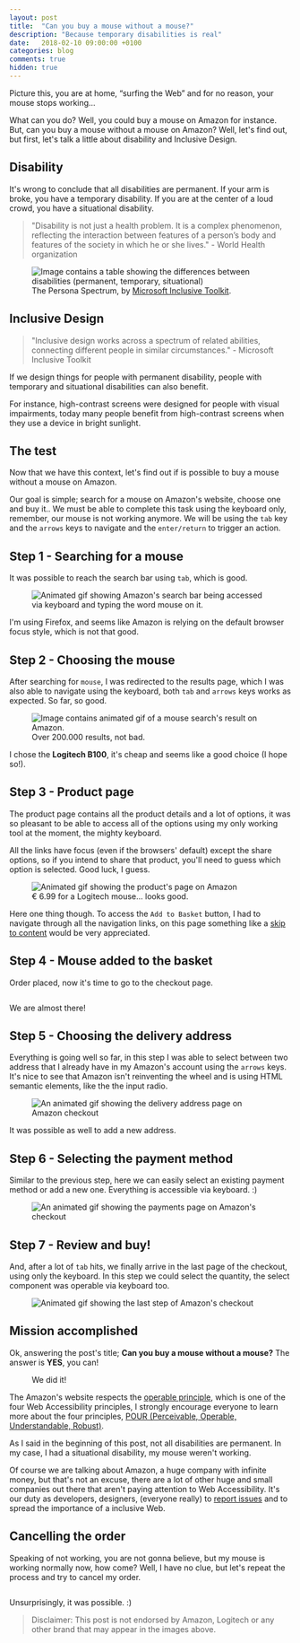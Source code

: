 ```yaml
---
layout: post
title:  "Can you buy a mouse without a mouse?"
description: "Because temporary disabilities is real"
date:   2018-02-10 09:00:00 +0100
categories: blog
comments: true
hidden: true
---
```


Picture this, you are at home, “surfing the Web” and for no reason, your mouse stops working…

What can you do? Well, you could buy a mouse on Amazon for instance. But, can you buy a mouse without a mouse on Amazon? Well, let's find out, but first, let's talk a little about disability and Inclusive Design.

## Disability

It's wrong to conclude that all disabilities are permanent. If your arm is broke, you have a temporary disability. If you are at the center of a loud crowd, you have a situational disability.

> "Disability is not just a health problem. It is a complex phenomenon, reflecting the interaction between features of a person’s body and features of the society in which he or she lives." - World Health organization

<figure>
  <picture>
    <img src="/img/disabilities.jpg" alt="Image contains a table showing the differences between disabilities (permanent, temporary, situational)" />
  </picture>
  <figcaption>
    The Persona Spectrum, by <a href="https://www.microsoft.com/en-us/design/inclusive">Microsoft Inclusive Toolkit</a>.
  </figcaption>
</figure>

## Inclusive Design

> "Inclusive design works across a spectrum of related abilities, connecting different people in similar circumstances." - Microsoft Inclusive Toolkit

If we design things for people with permanent disability, people with temporary and situational disabilities can also benefit.

For instance, high-contrast screens were designed for people with visual impairments, today many people benefit from high-contrast screens when they use a device in bright sunlight.

## The test

Now that we have this context, let's find out if is possible to buy a mouse without a mouse on Amazon.

Our goal is simple; search for a mouse on Amazon's website, choose one and buy it.. We must be able to complete this task using the keyboard only, remember, our mouse is not working anymore. We will be using the `tab` key and the `arrows` keys to navigate and the `enter/return` to trigger an action.

## Step 1 - Searching for a mouse

It was possible to reach the search bar using `tab`, which is good.

<figure>
  <picture>
    <img class="u-special-image u-bordered-image" src="/img/gifs-post-mouse/01-search.gif" alt="Animated gif showing Amazon's search bar being accessed via keyboard and typing the word mouse on it." />
  </picture>
  <figcaption>
  </figcaption>
</figure>

I'm using Firefox, and seems like Amazon is relying on the default browser focus style, which is not that good.

## Step 2 - Choosing the mouse

After searching for `mouse`, I was redirected to the results page, which I was also able to navigate using the keyboard, both `tab` and `arrows` keys works as expected. So far, so good.

<figure>
  <picture>
    <img class="u-special-image u-bordered-image" src="/img/gifs-post-mouse/02-search-result.gif" alt="Image contains animated gif of a mouse search's result on Amazon." />
  </picture>
  <figcaption>
    Over 200.000 results, not bad.
  </figcaption>
</figure>

I chose the **Logitech B100**, it's cheap and seems like a good choice (I hope so!).

## Step 3 - Product page

The product page contains all the product details and a lot of options, it was so pleasant to be able to access all of the options using my only working tool at the moment, the mighty keyboard.

All the links have focus (even if the browsers' default) except the share options, so if you intend to share that product, you'll need to guess which option is selected. Good luck, I guess.

<figure>
  <picture>
    <img class="u-special-image u-bordered-image" src="/img/gifs-post-mouse/03-product-page.gif" alt="Animated gif showing the product's page on Amazon" />
  </picture>
  <figcaption>
    € 6.99 for a Logitech mouse... looks good.
  </figcaption>
</figure>

Here one thing though. To access the `Add to Basket` button, I had to navigate through all the navigation links, on this page something like a [skip to content](https://webaim.org/techniques/skipnav/) would be very appreciated.

## Step 4 - Mouse added to the basket

Order placed, now it's time to go to the checkout page.

<figure>
  <picture>
    <img class="u-special-image u-bordered-image" src="/img/gifs-post-mouse/04-added-to-basket.gif" alt="" />
  </picture>
  <figcaption>
  </figcaption>
</figure>

We are almost there!

## Step 5 - Choosing the delivery address

Everything is going well so far, in this step I was able to select between two address that I already have in my Amazon's account using the `arrows` keys. It's nice to see that Amazon isn't reinventing the wheel and is using HTML semantic elements, like the the input radio.

<figure>
  <picture>
    <img class="u-special-image u-bordered-image" src="/img/gifs-post-mouse/05-delivery-address.gif" alt="An animated gif showing the delivery address page on Amazon checkout" />
  </picture>
  <figcaption>
  </figcaption>
</figure>

It was possible as well to add a new address.

## Step 6 - Selecting the payment method

Similar to the previous step, here we can easily select an existing payment method or add a new one. Everything is accessible via keyboard. :)

<figure>
  <picture>
    <img class="u-special-image u-bordered-image" src="/img/gifs-post-mouse/06-payment.gif" alt="An animated gif showing the payments page on Amazon's checkout" />
  </picture>
  <figcaption>
  </figcaption>
</figure>

## Step 7 - Review and buy!

And, after a lot of `tab` hits, we finally arrive in the last page of the checkout, using only the keyboard. In this step we could select the quantity, the select component was operable via keyboard too.

<figure>
  <picture>
    <img class="u-special-image u-bordered-image" src="/img/gifs-post-mouse/07-review-order.gif" alt="Animated gif showing the last step of Amazon's checkout" />
  </picture>
  <figcaption>
  </figcaption>
</figure>

## Mission accomplished

Ok, answering the post's title; **Can you buy a mouse without a mouse?** The answer is **YES**, you can!

<figure>
  <picture>
    <img class="u-special-image u-bordered-image" src="/img/gifs-post-mouse/08-success.gif" alt="" />
  </picture>
  <figcaption>
    We did it!
  </figcaption>
</figure>

The Amazon's website respects the [operable principle](https://webaim.org/articles/pour/operable), which is one of the four Web Accessibility principles, I strongly encourage everyone to learn more about the four principles, [POUR (Perceivable, Operable, Understandable, Robust)](https://webaim.org/articles/pour/).

As I said in the beginning of this post, not all disabilities are permanent. In my case, I had a situational disability, my mouse weren't working.

Of course we are talking about Amazon, a huge company with infinite money, but that's not an excuse, there are a lot of other huge and small companies out there that aren't paying attention to Web Accessibility. It's our duty as developers, designers, (everyone really) to [report issues](https://issues.a11y.rocks/) and to spread the importance of a inclusive Web.

## Cancelling the order

Speaking of not working, you are not gonna believe, but my mouse is working normally now, how come? Well, I have no clue, but let's repeat the process and try to cancel my order.

<figure>
  <picture>
    <img class="u-special-image u-bordered-image" src="/img/gifs-post-mouse/09-cancel.gif" alt="" />
  </picture>
  <figcaption>
  </figcaption>
</figure>

Unsurprisingly, it was possible. :)

> Disclaimer: This post is not endorsed by Amazon, Logitech or any other brand that may appear in the images above.
